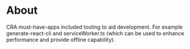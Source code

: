 # About

CRA must-have-apps included tooling to aid development. For example generate-react-cli and serviceWorker.ts (which can be used to enhance performance and provide offline capability).